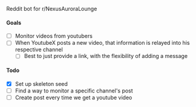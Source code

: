 Reddit bot for r/NexusAuroraLounge

#### Goals

 - [ ] Monitor videos from youtubers
 - [ ] When YoutubeX posts a new video, that information is relayed into his respective channel
   - [ ] Best to just provide a link, with the flexibility of adding a message

#### Todo

 - [x] Set up skeleton seed
 - [ ] Find a way to monitor a specific channel's post
 - [ ] Create post every time we get a youtube video
